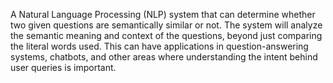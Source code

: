 A Natural Language Processing (NLP) system that can determine whether two given questions are semantically similar or not. The system will analyze the semantic meaning and context of the questions, beyond just comparing the literal words used. This can have applications in question-answering systems, chatbots, and other areas where understanding the intent behind user queries is important.
